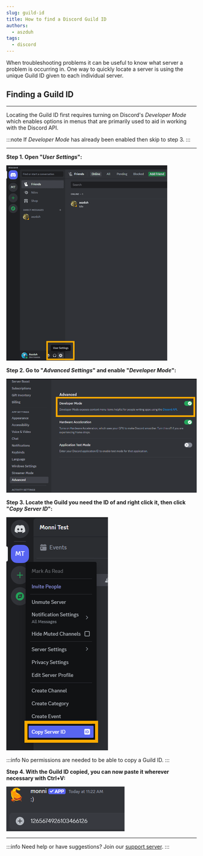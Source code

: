 ```yaml
---
slug: guild-id
title: How to find a Discord Guild ID
authors:
  - aszduh
tags:
  - discord
---
```

When troubleshooting problems it can be useful to know what server a problem is occurring in. One way to quickly locate a server is using the unique Guild ID given to each individual server.

## Finding a Guild ID
---

Locating the Guild ID first requires turning on Discord's *Developer Mode* which enables options in menus that are primarily used to aid in working with the Discord API.

<!-- truncate -->

:::note
If *Developer Mode* has already been enabled then skip to step 3.
:::

---

**Step 1. Open "*User Settings*":**

![user-settings](images/user-settings.png)

**Step 2. Go to "*Advanced Settings*" and enable "*Developer Mode*":**

![enable-developer](images/enable-developer.png)

**Step 3. Locate the Guild you need the ID of and right click it, then click "*Copy Server ID*":**

![copy-id](images/copy-id.png)

:::info
No permissions are needed to be able to copy a Guild ID.
:::

**Step 4. With the Guild ID copied, you can now paste it wherever necessary with Ctrl+V:**

![paste-id](images/paste-id.png)

---

:::info
Need help or have suggestions? Join our [support server](https://discord.gg/E8nYdQfqA3).
:::